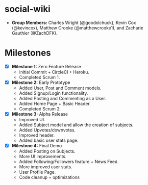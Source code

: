 # social-wiki
- **Group Members:** Charles Wright (@goodolchuck), Kevin Cox (@kevincox), Matthew Crooke (@matthewcrooke1), and Zacharie Gauthier (@ZachDFK).

# Milestones
- [x] **Milestone 1:** Zero Feature Release
  - Initial Commit + CircleCI + Heroku.
  - Completed Scrum 1.
- [x] **Milestone 2:** Early Prototype
  - Added User, Post and Comment models.
  - Added Signup/Login functionality.
  - Added Posting and Commenting as a User.
  - Added Home Page + Basic Header.
  - Completed Scrum 2.
- [x] **Milestone 3:** Alpha Release
  - Improved UI.
  - Added Subject model and allow the creation of subjects.
  - Added Upvotes/downvotes.
  - Improved header.
  - Added basic user stats page.
- [x] **Milestone 4:** Final Demo
  - Added Posting on Subjects.
  - More UI improvements.
  - Added Following/Followers feature + News Feed.
  - More improved user stats.
  - User Profile Page.
  - Code cleanup + optimizations
